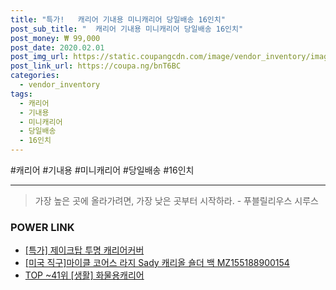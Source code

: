 ```yaml
--- 
title: "특가!   캐리어 기내용 미니캐리어 당일배송 16인치" 
post_sub_title: "  캐리어 기내용 미니캐리어 당일배송 16인치" 
post_money: ₩ 99,000 
post_date: 2020.02.01 
post_img_url: https://static.coupangcdn.com/image/vendor_inventory/images/2018/07/27/22/7/e28a0086-3a58-49cc-a5ee-7c343c004a98.jpg 
post_link_url: https://coupa.ng/bnT6BC 
categories: 
  - vendor_inventory 
tags: 
  - 캐리어 
  - 기내용 
  - 미니캐리어 
  - 당일배송 
  - 16인치 
--- 
```

  #캐리어 #기내용 #미니캐리어 #당일배송 #16인치 
<hr> 

> 가장 높은 곳에 올라가려면, 가장 낮은 곳부터 시작하라. - 푸블릴리우스 시루스 


### POWER LINK

* <a href="https://blog.naver.com/an0733/221793452932" target="_blank">[특가] 제이크탑 투명 캐리어커버</a>
* <a href="https://blog.naver.com/santokki14/221781887563" target="_blank">[미국 직구]마이클 코어스 라지 Sady 캐리올 숄더 백 MZ155188900154</a>
* <a href="https://blog.naver.com/an0733/221785322135" target="_blank"> TOP ~41위 [생활] 화물용캐리어</a>
